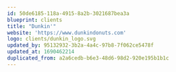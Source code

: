 ```yaml
---
id: 50de6185-118a-4915-8a2b-3021687bea3a
blueprint: clients
title: "Dunkin'"
website: 'https://www.dunkindonuts.com'
logo: clients/dunkin_logo.svg
updated_by: 95132932-3b2a-4a4c-97b8-7f062ce5478f
updated_at: 1690462214
duplicated_from: a2a6cedb-b6e3-48d6-98d2-920e195b1b1c
---
```

